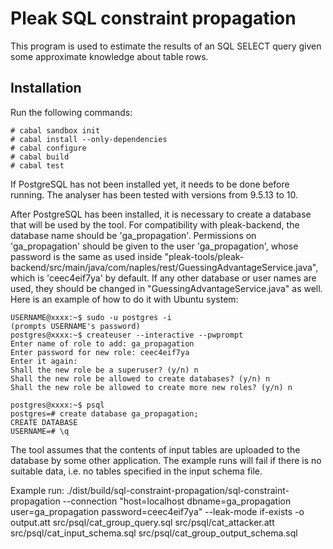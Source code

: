 # Pleak SQL constraint propagation

This program is used to estimate the results of an SQL SELECT query given some approximate knowledge about table rows.

## Installation

Run the following commands:
```
# cabal sandbox init
# cabal install --only-dependencies
# cabal configure
# cabal build
# cabal test
```

If PostgreSQL has not been installed yet, it needs to be done before running. The analyser has been tested with versions from 9.5.13 to 10.

After PostgreSQL has been installed, it is necessary to create a database that will be used by the tool. For compatibility with pleak-backend, the database name should be 'ga_propagation'. Permissions on 'ga_propagation' should be given to the user 'ga_propagation', whose password is the same as used inside "pleak-tools/pleak-backend/src/main/java/com/naples/rest/GuessingAdvantageService.java", which is 'ceec4eif7ya' by default. If any other database or user names are used, they should be changed in "GuessingAdvantageService.java" as well. Here is an example of how to do it with Ubuntu system:

    USERNAME@xxxx:~$ sudo -u postgres -i
    (prompts USERNAME's password)
    postgres@xxxx:~$ createuser --interactive --pwprompt
    Enter name of role to add: ga_propagation
    Enter password for new role: ceec4eif7ya
    Enter it again: 
    Shall the new role be a superuser? (y/n) n
    Shall the new role be allowed to create databases? (y/n) n
    Shall the new role be allowed to create more new roles? (y/n) n

    postgres@xxxx:~$ psql
    postgres=# create database ga_propagation;
    CREATE DATABASE
    USERNAME=# \q

The tool assumes that the contents of input tables are uploaded to the database by some other application. The example runs will fail if there is no suitable data, i.e. no tables specified in the input schema file.

Example run: ./dist/build/sql-constraint-propagation/sql-constraint-propagation --connection "host=localhost dbname=ga_propagation user=ga_propagation password=ceec4eif7ya" --leak-mode if-exists -o output.att src/psql/cat_group_query.sql src/psql/cat_attacker.att src/psql/cat_input_schema.sql src/psql/cat_group_output_schema.sql

